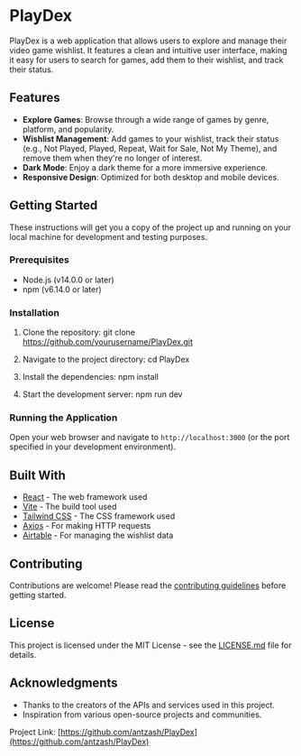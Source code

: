 # PlayDex

PlayDex is a web application that allows users to explore and manage their video game wishlist. It features a clean and intuitive user interface, making it easy for users to search for games, add them to their wishlist, and track their status.

## Features

- **Explore Games**: Browse through a wide range of games by genre, platform, and popularity.
- **Wishlist Management**: Add games to your wishlist, track their status (e.g., Not Played, Played, Repeat, Wait for Sale, Not My Theme), and remove them when they're no longer of interest.
- **Dark Mode**: Enjoy a dark theme for a more immersive experience.
- **Responsive Design**: Optimized for both desktop and mobile devices.

## Getting Started

These instructions will get you a copy of the project up and running on your local machine for development and testing purposes.

### Prerequisites

- Node.js (v14.0.0 or later)
- npm (v6.14.0 or later)

### Installation

1. Clone the repository:
   git clone https://github.com/yourusername/PlayDex.git

2. Navigate to the project directory:
   cd PlayDex

3. Install the dependencies:
   npm install

4. Start the development server:
   npm run dev

### Running the Application

Open your web browser and navigate to `http://localhost:3000` (or the port specified in your development environment).

## Built With

- [React](https://reactjs.org/) - The web framework used
- [Vite](https://vitejs.dev/) - The build tool used
- [Tailwind CSS](https://tailwindcss.com/) - The CSS framework used
- [Axios](https://axios-http.com/) - For making HTTP requests
- [Airtable](https://airtable.com/) - For managing the wishlist data

## Contributing

Contributions are welcome! Please read the [contributing guidelines](CONTRIBUTING.md) before getting started.

## License

This project is licensed under the MIT License - see the [LICENSE.md](LICENSE.md) file for details.

## Acknowledgments

- Thanks to the creators of the APIs and services used in this project.
- Inspiration from various open-source projects and communities.

Project Link: [https://github.com/antzash/PlayDex](https://github.com/antzash/PlayDex)
